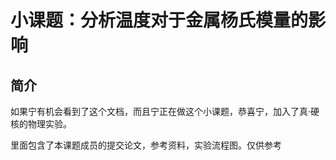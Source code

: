 # 小课题：分析温度对于金属杨氏模量的影响
## 简介
如果宁有机会看到了这个文档，而且宁正在做这个小课题，恭喜宁，加入了真·硬核的物理实验。

里面包含了本课题成员的提交论文，参考资料，实验流程图。仅供参考
